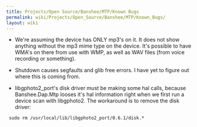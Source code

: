 ```yaml
---
title: Projects/Open Source/Banshee/MTP/Known Bugs
permalink: wiki/Projects/Open_Source/Banshee/MTP/Known_Bugs/
layout: wiki
---
```


-   We're assuming the device has ONLY mp3's on it. It does not show
    anything without the mp3 mime type on the device. It's possible to
    have WMA's on there from use with WMP, as well as WAV files (from
    voice recording or something).

<!-- -->

-   Shutdown causes segfaults and glib free errors. I have yet to figure
    out where this is coming from.

<!-- -->

-   libgphoto2\_port's disk driver must be making some hal calls,
    because Banshee.Dap.Mtp looses it's hal information right when we
    first run a device scan with libgphoto2. The workaround is to remove
    the disk driver:

` sudo rm /usr/local/lib/libgphoto2_port/0.6.1/disk.*`
